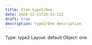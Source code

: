```yaml
---
title: Item type2/One
date: 2020-12-21T18:53:12Z
draft: true
description: type2/One description
---
```


Type: type2
Layout: default
Object: one
